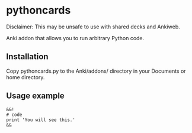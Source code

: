 # pythoncards

Disclaimer: This may be unsafe to use with shared decks and Ankiweb.

Anki addon that allows you to run arbitrary Python code.

## Installation

Copy pythoncards.py to the Anki/addons/ directory in your Documents or home directory.

## Usage example

	&&!
	# code
	print 'You will see this.'
	&&